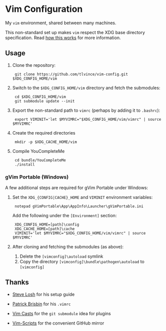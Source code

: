 # Vim Configuration

My `vim` environment, shared between many machines.

This non-standard set up makes `vim` respect the XDG base directory
specification. Read [how this works][howto] for more information.

Usage
-----

1. Clone the repository:

        git clone https://github.com/tlvince/vim-config.git $XDG_CONFIG_HOME/vim

2. Switch to the `$XDG_CONFIG_HOME/vim` directory and fetch the submodules:

        cd $XDG_CONFIG_HOME/vim
        git submodule update --init

3. Export the non-standard path to `vimrc` (perhaps by adding it to `.bashrc`):

        export VIMINIT='let $MYVIMRC="$XDG_CONFIG_HOME/vim/vimrc" | source $MYVIMRC'

4. Create the required directories

        mkdir -p $XDG_CACHE_HOME/vim

5. Compile YouCompleteMe

        cd bundle/YouCompleteMe
        ./install

### gVim Portable (Windows)

A few additional steps are required for gVim Portable under Windows:

1. Set the `XDG_{CONFIG|CACHE}_HOME` and `VIMINIT` environment variables:

        notepad gVimPortable\App\AppInfo\Launcher\gVimPortable.ini

    Add the following under the `[Environment]` section:

        XDG_CONFIG_HOME=[path]\config
        XDG_CACHE_HOME=[path]\cache
        VIMINIT='let $MYVIMRC="$XDG_CONFIG_HOME/vim/vimrc" | source $MYVIMRC'

2. After cloning and fetching the submodules (as above):

    1. Delete the `[vimconfig]\autoload` symlink
    2. Copy the directory `[vimconfig]\bundle\pathogen\autoload` to
       `[vimconfig]`

Thanks
------

* [Steve Losh][sl] for his setup guide
* [Patrick Brisbin][pb] for his `.vimrc`
* [Vim Casts][vc] for the `git submodule` idea for plugins
* [Vim-Scripts][vs] for the convenient GitHub mirror

  [sl]: http://stevelosh.com/blog/2010/09/coming-home-to-vim/
  [pb]: https://github.com/pbrisbin/dotfiles
  [vc]: http://vimcasts.org/episodes/synchronizing-plugins-with-git-submodules-and-pathogen/
  [howto]: http://tlvince.com/2011/02/03/vim-respect-xdg/
  [vs]: http://vim-scripts.org/
